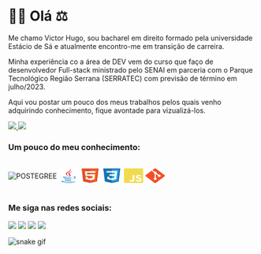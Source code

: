 <h1>👨‍💻 Olá ⚖</h1>

<p>Me chamo Victor Hugo, sou bacharel em direito formado pela universidade Estácio de Sá e atualmente encontro-me em transição de carreira.</p>
<p>Minha experiência co a área de DEV vem do curso que faço de desenvolvedor Full-stack ministrado pelo SENAI em parceria com o Parque Tecnológico Região Serrana (SERRATEC) com previsão de término em julho/2023.</p>
<p>Aqui vou postar um pouco dos meus trabalhos pelos quais venho adquirindo conhecimento, fique avontade para vizualizá-los.</p>

<div>
  <a href="https://github.com/duribeiro">
    <img height="150em" src="https://github-readme-stats.vercel.app/api?username=victorhbfsouza&count_private=true&include_all_commits=true&show_icons=true&theme=tokyonight&hide_border=false&show_owner=true"/>
    <img height="150em" src="https://github-readme-stats.vercel.app/api/top-langs/?username=victorhbfsouza&theme=tokyonight&hide_border=false&&layout=compact"/>
  </a>
</div>

<h3>Um pouco do meu conhecimento:</h3>

<div><br>
  <img align="center" alt="POSTEGREE" height="30" width="40" src="https://img.shields.io/badge/-PostgreSQL-0D1117?style=for-the-badge&logo=postgresql&labelColor=0D1117">
  <img align="center" alt="JAVA" height="30" width="40" src="https://raw.githubusercontent.com/devicons/devicon/master/icons/java/java-original.svg">
  <img align="center" alt="HTML" height="30" width="40" src="https://raw.githubusercontent.com/devicons/devicon/master/icons/html5/html5-original.svg">
  <img align="center" alt="CSS" height="30" width="40" src="https://raw.githubusercontent.com/devicons/devicon/master/icons/css3/css3-original.svg">
  <img align="center" alt="Js" height="30" width="40" src="https://raw.githubusercontent.com/devicons/devicon/master/icons/javascript/javascript-plain.svg">	  
  <img align="center" alt="git" height="30" width="40" src="https://raw.githubusercontent.com/devicons/devicon/master/icons/git/git-original.svg">
</div><br>

<h3>Me siga nas redes sociais:</h3>

<div> 
  <a href="https://instagram.com/victorhugosouza" target="_blank"><img src="https://img.shields.io/badge/-Instagram-%23E4405F?style=for-the-badge&logo=instagram&logoColor=white" target="_blank"></a>
 	<a href="https://discord.gg/Victor Hugo#8606" target="_blank"><img src="https://img.shields.io/badge/Discord-7289DA?style=for-the-badge&logo=discord&logoColor=white" target="_blank"></a> 
  <a href = "mailto:vh.borgesfs@gmail.com"><img src="https://img.shields.io/badge/-Gmail-%23333?style=for-the-badge&logo=gmail&logoColor=white" target="_blank"></a>
  <a href="https://www.linkedin.com/in/victorhbfsouza/" target="_blank"><img src="https://img.shields.io/badge/-LinkedIn-%230077B5?style=for-the-badge&logo=linkedin&logoColor=white" target="_blank"></a> 
  
</div>

![snake gif](https://github.com/victorhbfsouza/victorhbfsouza/blob/output/github-contribution-grid-snake.svg) 